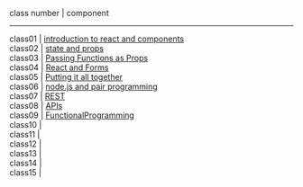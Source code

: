 class number | component

----------------------

class01 | [introduction to react and components](IntroToReact&Components)  
class02 | [state and props](StateAndProps)  
class03 | [Passing Functions as Props](PassingFunctionsAsProps)  
class04 | [React and Forms](ReactAndForms)  
class05 | [Putting it all together ](PuttingItAllTogether )  
class06 | [node.js and pair programming](nodeJS&PairProgramming)  
class07 | [REST](REST)  
class08 | [APIs](APIs)  
class09 | [FunctionalProgramming](FunctionalProgramming)  
class10 | []()  
class11 | []()  
class12 | []()  
class13 | []()  
class14 | []()  
class15 | []()